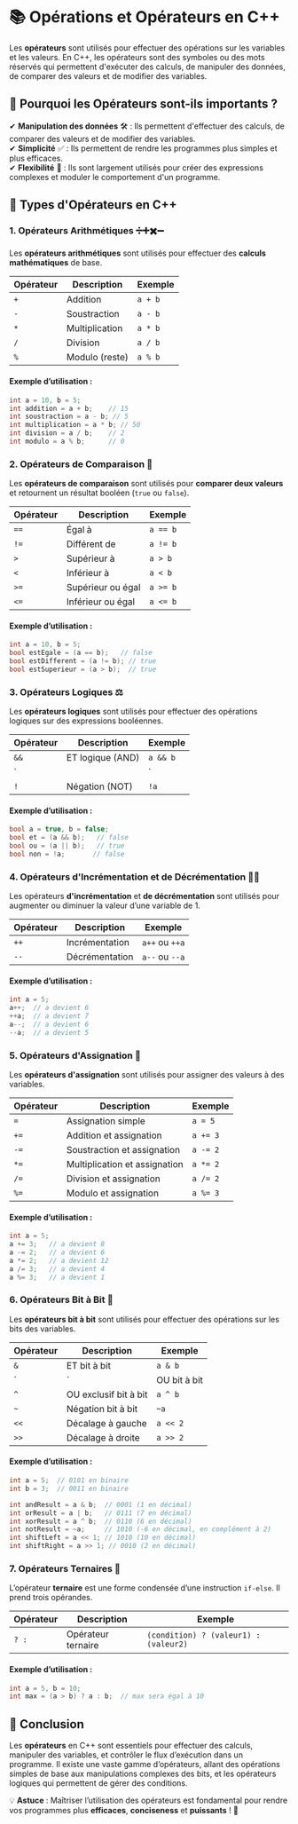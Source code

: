 # 📚 Opérations et Opérateurs en C++

Les **opérateurs** sont utilisés pour effectuer des opérations sur les variables et les valeurs. En C++, les opérateurs sont des symboles ou des mots réservés qui permettent d'exécuter des calculs, de manipuler des données, de comparer des valeurs et de modifier des variables.


## 🧐 Pourquoi les Opérateurs sont-ils importants ?

✔ **Manipulation des données** 🛠️ : Ils permettent d'effectuer des calculs, de comparer des valeurs et de modifier des variables.  
✔ **Simplicité** ✅ : Ils permettent de rendre les programmes plus simples et plus efficaces.  
✔ **Flexibilité** 🔄 : Ils sont largement utilisés pour créer des expressions complexes et moduler le comportement d'un programme.


## 🧩 Types d'Opérateurs en C++

### 1. **Opérateurs Arithmétiques** ➗➕✖️➖

Les **opérateurs arithmétiques** sont utilisés pour effectuer des **calculs mathématiques** de base.

| Opérateur | Description         | Exemple         |
|-----------|---------------------|-----------------|
| `+`       | Addition            | `a + b`         |
| `-`       | Soustraction        | `a - b`         |
| `*`       | Multiplication      | `a * b`         |
| `/`       | Division            | `a / b`         |
| `%`       | Modulo (reste)      | `a % b`         |

#### Exemple d’utilisation :

```cpp
int a = 10, b = 5;
int addition = a + b;    // 15
int soustraction = a - b; // 5
int multiplication = a * b; // 50
int division = a / b;    // 2
int modulo = a % b;      // 0
```

### 2. **Opérateurs de Comparaison** 🧐

Les **opérateurs de comparaison** sont utilisés pour **comparer deux valeurs** et retournent un résultat booléen (`true` ou `false`).

| Opérateur | Description         | Exemple         |
|-----------|---------------------|-----------------|
| `==`      | Égal à              | `a == b`        |
| `!=`      | Différent de        | `a != b`        |
| `>`       | Supérieur à         | `a > b`         |
| `<`       | Inférieur à         | `a < b`         |
| `>=`      | Supérieur ou égal   | `a >= b`        |
| `<=`      | Inférieur ou égal   | `a <= b`        |

#### Exemple d’utilisation :

```cpp
int a = 10, b = 5;
bool estEgale = (a == b);   // false
bool estDifferent = (a != b); // true
bool estSuperieur = (a > b);  // true
```

### 3. **Opérateurs Logiques** ⚖️

Les **opérateurs logiques** sont utilisés pour effectuer des opérations logiques sur des expressions booléennes.

| Opérateur | Description         | Exemple         |
|-----------|---------------------|-----------------|
| `&&`      | ET logique (AND)     | `a && b`        |
| `||`      | OU logique (OR)      | `a || b`        |
| `!`       | Négation (NOT)       | `!a`            |

#### Exemple d’utilisation :

```cpp
bool a = true, b = false;
bool et = (a && b);   // false
bool ou = (a || b);   // true
bool non = !a;       // false
```

### 4. **Opérateurs d'Incrémentation et de Décrémentation** 🔼🔽

Les opérateurs **d'incrémentation** et **de décrémentation** sont utilisés pour augmenter ou diminuer la valeur d’une variable de 1.

| Opérateur | Description         | Exemple         |
|-----------|---------------------|-----------------|
| `++`      | Incrémentation       | `a++` ou `++a`  |
| `--`      | Décrémentation       | `a--` ou `--a`  |

#### Exemple d’utilisation :

```cpp
int a = 5;
a++;  // a devient 6
++a;  // a devient 7
a--;  // a devient 6
--a;  // a devient 5
```

### 5. **Opérateurs d'Assignation** 💾

Les **opérateurs d'assignation** sont utilisés pour assigner des valeurs à des variables.

| Opérateur | Description         | Exemple         |
|-----------|---------------------|-----------------|
| `=`       | Assignation simple   | `a = 5`         |
| `+=`      | Addition et assignation | `a += 3`      |
| `-=`      | Soustraction et assignation | `a -= 2`    |
| `*=`      | Multiplication et assignation | `a *= 2`    |
| `/=`      | Division et assignation | `a /= 2`      |
| `%=`      | Modulo et assignation | `a %= 3`       |

#### Exemple d’utilisation :

```cpp
int a = 5;
a += 3;   // a devient 8
a -= 2;   // a devient 6
a *= 2;   // a devient 12
a /= 3;   // a devient 4
a %= 3;   // a devient 1
```

### 6. **Opérateurs Bit à Bit** 🧩

Les **opérateurs bit à bit** sont utilisés pour effectuer des opérations sur les bits des variables.

| Opérateur | Description            | Exemple         |
|-----------|------------------------|-----------------|
| `&`       | ET bit à bit            | `a & b`         |
| `|`       | OU bit à bit            | `a | b`         |
| `^`       | OU exclusif bit à bit   | `a ^ b`         |
| `~`       | Négation bit à bit      | `~a`            |
| `<<`      | Décalage à gauche       | `a << 2`        |
| `>>`      | Décalage à droite       | `a >> 2`        |

#### Exemple d’utilisation :

```cpp
int a = 5;  // 0101 en binaire
int b = 3;  // 0011 en binaire

int andResult = a & b;  // 0001 (1 en décimal)
int orResult = a | b;   // 0111 (7 en décimal)
int xorResult = a ^ b;  // 0110 (6 en décimal)
int notResult = ~a;     // 1010 (-6 en décimal, en complément à 2)
int shiftLeft = a << 1; // 1010 (10 en décimal)
int shiftRight = a >> 1; // 0010 (2 en décimal)
```

### 7. **Opérateurs Ternaires** 🎯

L’opérateur **ternaire** est une forme condensée d’une instruction `if-else`. Il prend trois opérandes.

| Opérateur | Description         | Exemple         |
|-----------|---------------------|-----------------|
| `? :`     | Opérateur ternaire   | `(condition) ? (valeur1) : (valeur2)` |

#### Exemple d’utilisation :

```cpp
int a = 5, b = 10;
int max = (a > b) ? a : b;  // max sera égal à 10
```


## 🎯 Conclusion

Les **opérateurs** en C++ sont essentiels pour effectuer des calculs, manipuler des variables, et contrôler le flux d’exécution dans un programme. Il existe une vaste gamme d’opérateurs, allant des opérations simples de base aux manipulations complexes des bits, et les opérateurs logiques qui permettent de gérer des conditions.

💡 **Astuce** : Maîtriser l’utilisation des opérateurs est fondamental pour rendre vos programmes plus **efficaces**, **conciseness** et **puissants** ! 🚀